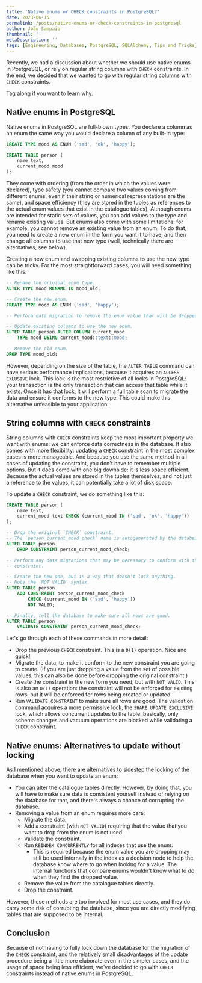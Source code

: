 ```yaml
---
title: 'Native enums or CHECK constraints in PostgreSQL?'
date: 2023-06-15
permalink: /posts/native-enums-or-check-constraints-in-postgresql
author: João Sampaio
thumbnail: ''
metaDescription: ''
tags: [Engineering, Databases, PostgreSQL, SQLAlchemy, Tips and Tricks]
---
```


Recently, we had a discussion about whether we should use native enums in PostgreSQL, or rely on regular string columns with `CHECK` constraints. In the end, we decided that we wanted to go with regular string columns with `CHECK` constraints.

Tag along if you want to learn why.

## Native enums in PostgreSQL

Native enums in PostgreSQL are full-blown types. You declare a column as an enum the same way you would declare a column of any built-in type:

```sql
CREATE TYPE mood AS ENUM ('sad', 'ok', 'happy');

CREATE TABLE person (
    name text,
    current_mood mood
);
```

They come with ordering (from the order in which the values were declared), type safety (you cannot compare two values coming from different enums, even if their string or numerical representations are the same), and space efficiency (they are stored in the tuples as references to the actual enum values that exist in the catalogue tables). Although enums are intended for static sets of values, you can add values to the type and rename existing values. But enums also come with some limitations: for example, you cannot remove an existing value from an enum. To do that, you need to create a new enum in the form you want it to have, and then change all columns to use that new type (well, technically there are alternatives, see below).

Creating a new enum and swapping existing columns to use the new type can be tricky. For the most straightforward cases, you will need something like this:

```sql
-- Rename the original enum type.
ALTER TYPE mood RENAME TO mood_old;

-- Create the new enum.
CREATE TYPE mood AS ENUM ('sad', 'happy');

-- Perform data migration to remove the enum value that will be dropped.

-- Update existing columns to use the new enum.
ALTER TABLE person ALTER COLUMN current_mood
    TYPE mood USING current_mood::text::mood;

-- Remove the old enum.
DROP TYPE mood_old;
```

However, depending on the size of the table, the `ALTER TABLE` command can have serious performance implications, because it acquires an `ACCESS EXLUSIVE` lock. This lock is the most restrictive of all locks in PostgreSQL: your transaction is the only transaction that can access that table while it exists. Once it has that lock, it will perform a full table scan to migrate the data and ensure it conforms to the new type. This could make this alternative unfeasible to your application.

## String columns with `CHECK` constraints

String columns with `CHECK` constraints keep the most important property we want with enums: we can enforce data correctness in the database. It also comes with more flexibility: updating a `CHECK` constraint in the most complex cases is more manageable. And because you use the same method in all cases of updating the constraint, you don't have to remember multiple options. But it does come with one big downside: it is less space efficient. Because the actual values are stored in the tuples themselves, and not just a reference to the values, it can potentially take a lot of disk space.

To update a `CHECK` constraint, we do something like this:

```sql
CREATE TABLE person (
    name text,
    current_mood text CHECK (current_mood IN ('sad', 'ok', 'happy'))
);

-- Drop the original `CHECK` constraint.
-- The `person_current_mood_check` name is autogenerated by the database.
ALTER TABLE person
    DROP CONSTRAINT person_current_mood_check;

-- Perform any data migrations that may be necessary to conform with the new
-- constraint.

-- Create the new one, but in a way that doesn't lock anything.
-- Note the `NOT VALID` syntax.
ALTER TABLE person
    ADD CONSTRAINT person_current_mood_check
        CHECK (current_mood IN ('sad', 'happy'))
        NOT VALID;

-- Finally, tell the database to make sure all rows are good.
ALTER TABLE person
    VALIDATE CONSTRAINT person_current_mood_check;
```

Let's go through each of these commands in more detail:

- Drop the previous `CHECK` constraint. This is a `O(1)` operation. Nice and quick!
- Migrate the data, to make it conform to the new constraint you are going to create. (If you are just dropping a value from the set of possible values, this can also be done before dropping the original constraint.)
- Create the constraint in the new form you need, but with `NOT VALID`. This is also an `O(1)` operation: the constraint will not be enforced for existing rows, but it will be enforced for rows being created or updated.
- Run `VALIDATE CONSTRAINT` to make sure all rows are good. The validation command acquires a more permissive lock, the `SHARE UPDATE EXCLUSIVE` lock, which allows concurrent updates to the table: basically, only schema changes and vacuum operations are blocked while validating a `CHECK` constraint.

## Native enums: Alternatives to update without locking

As I mentioned above, there are alternatives to sidestep the locking of the database when you want to update an enum:

- You can alter the catalogue tables directly. However, by doing that, you will have to make sure data is consistent yourself instead of relying on the database for that, and there's always a chance of corrupting the database.
- Removing a value from an enum requires more care:
  - Migrate the data.
  - Add a constraint (with `NOT VALID`) requiring that the value that you want to drop from the enum is not used.
  - Validate the constraint.
  - Run `REINDEX CONCURRENTLY` for all indexes that use the enum.
    - This is required because the enum value you are dropping may still be used internally in the index as a decision node to help the database know where to go when looking for a value. The internal functions that compare enums wouldn't know what to do when they find the dropped value.
  - Remove the value from the catalogue tables directly.
  - Drop the constraint.

However, these methods are too involved for most use cases, and they do carry some risk of corrupting the database, since you are directly modifying tables that are supposed to be internal.

## Conclusion

Because of not having to fully lock down the database for the migration of the `CHECK` constraint, and the relatively small disadvantages of the update procedure being a little more elaborate even in the simpler cases, and the usage of space being less efficient, we've decided to go with `CHECK` constraints instead of native enums in PostgreSQL.
